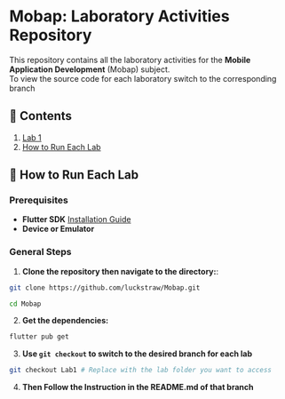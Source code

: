 # Mobap: Laboratory Activities Repository

This repository contains all the laboratory activities for the **Mobile Application Development** (Mobap) subject.  
To view the source code for each laboratory switch to the corresponding branch

## 📂 **Contents**
1. [Lab 1](https://github.com/luckstraw/Mobap/tree/Lab1)
2. [How to Run Each Lab](#-how-to-run-each-lab)

## 🚀 **How to Run Each Lab**

### Prerequisites
- **Flutter SDK** [Installation Guide](https://flutter.dev/docs/get-started/install)
- **Device or Emulator**

### General Steps

1. **Clone the repository then navigate to the directory:**:
```bash
git clone https://github.com/luckstraw/Mobap.git
```
```bash
cd Mobap
```

2. **Get the dependencies:**
```bash
flutter pub get
```

3. **Use `git checkout` to switch to the desired branch for each lab**
```bash
git checkout Lab1 # Replace with the lab folder you want to access
```

4. **Then Follow the Instruction in the README.md of that branch**



